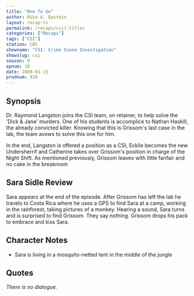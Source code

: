 ```yaml
---
title: "One To Go"
author: Mika A. Epstein
layout: recap-tv
permalink: /recaps/csi/:title/
categories: ["Recaps"]
tags: ["CSI"]
station: CBS
showname: "CSI: Crime Scene Investigation"
showslug: csi
season: 9
epnum: 10  
date: 2009-01-15
prodnum: 910  
---
```


## Synopsis

Dr. Raymond Langston joins the CSI team, on retainer, to help solve the 'Dick & Jane' murders. One of his students is accomplice to Nathan Haskill, the already convicted killer. Knowing that this is Grissom's last case in the lab, the team avows to solve this one for him.

In the end, Langston is offered a position as a CSI, Ecklie becomes the new Undersherrif and Catherine takes over Grissom's position in charge of the Night Shift. As mentioned previously, Grissom leaves with little fanfair and no cake in the breakroom 

## Sara Sidle Review

Sara appears at the end of the episode. After Grissom has left the lab he travels to Costa Rica where he uses a GPS to find Sara at a camp, working in the rainforest, taking pictures of a monkey. Hearing a sound, Sara turns and is surprised to find Grissom. They say nothing. Grissom drops his pack to embrace and kiss Sara.

## Character Notes

* Sara is living in a mosquito-netted tent in the middle of the jungle

## Quotes

_There is no dialogue._

